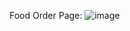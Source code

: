 Food Order Page:
![image](https://github.com/user-attachments/assets/3217a173-6e3a-4b58-b091-e5cbc01a3576)
